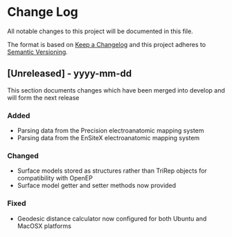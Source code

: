 # Change Log
All notable changes to this project will be documented in this file.
 
The format is based on [Keep a Changelog](http://keepachangelog.com/)
and this project adheres to [Semantic Versioning](http://semver.org/).
 
## [Unreleased] - yyyy-mm-dd
 
This section documents changes which have been merged into develop and will form the next release
 
### Added
- Parsing data from the Precision electroanatomic mapping system
- Parsing data from the EnSiteX electroanatomic mapping system

### Changed
- Surface models stored as structures rather than TriRep objects for compatibility with OpenEP
- Surface model getter and setter methods now provided

### Fixed
- Geodesic distance calculator now configured for both Ubuntu and MacOSX platforms
